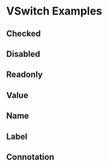 # VSwitch Examples

<code-tab>
<template #example>
<BasicExample/>
</template>
<template #code>

```vue
<!--@include: ./components/switch/BasicExample.vue-->
```
</template>
</code-tab>


## Checked

<code-tab>
<template #example>
<CheckedExample/>
</template>
<template #code>

```vue
<!--@include: ./components/switch/CheckedExample.vue-->
```
</template>
</code-tab>


## Disabled

<code-tab>
<template #example>
<DisabledExample/>
</template>
<template #code>

```vue
<!--@include: ./components/switch/DisabledExample.vue-->
```
</template>
</code-tab>


## Readonly

<code-tab>
<template #example>
<Readonly/>
</template>
<template #code>

```vue
<!--@include: ./components/switch/ReadonlyExample.vue-->
```
</template>
</code-tab>

## Value

<code-tab>
<template #example>
<ReadonlyExample/>
</template>
<template #code>

```vue
<!--@include: ./components/switch/ReadonlyExample.vue-->
```
</template>
</code-tab>


## Name

<code-tab>
<template #example>
<NameExample/>
</template>
<template #code>

```vue
<!--@include: ./components/switch/NameExample.vue-->
```
</template>
</code-tab>

## Label

<code-tab>
<template #example>
<LabelExample/>
</template>
<template #code>

```vue
<!--@include: ./components/switch/LabelExample.vue-->
```
</template>
</code-tab>

## Connotation

<code-tab>
<template #example>
<ConnotationExample/>
</template>
<template #code>

```vue
<!--@include: ./components/switch/ConnotationExample.vue-->
```
</template>
</code-tab>

<script setup lang="ts">
import CodeTab from '../custom/CodeTab.vue';
import { defineClientComponent } from 'vitepress';

const BasicExample = defineClientComponent(() =>  import('./components/switch/BasicExample.vue'));
const NameExample = defineClientComponent(() =>  import('./components/switch/NameExample.vue'));
const LabelExample = defineClientComponent(() =>  import('./components/switch/LabelExample.vue'));
const CheckedExample = defineClientComponent(() =>  import('./components/switch/CheckedExample.vue'));
const ReadonlyExample = defineClientComponent(() =>  import('./components/switch/ReadonlyExample.vue'));
const DisabledExample = defineClientComponent(() =>  import('./components/switch/DisabledExample.vue'));
const ConnotationExample = defineClientComponent(() =>  import('./components/switch/ConnotationExample.vue'));
const ValueExample = defineClientComponent(() =>  import('./components/switch/NameExample.vue'));
</script>
